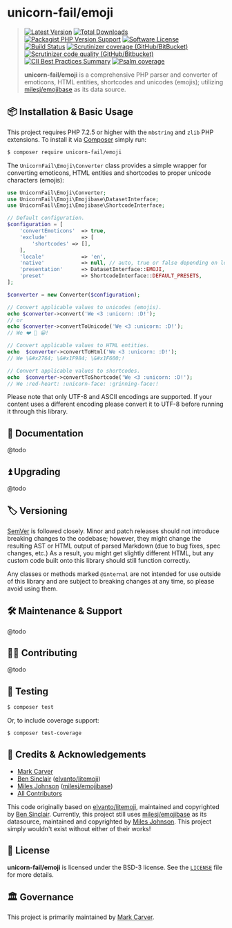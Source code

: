# unicorn-fail/emoji

> [![Latest Version](https://img.shields.io/packagist/v/unicorn-fail/emoji.svg?style=flat-square)](https://packagist.org/packages/unicorn-fail/emoji)
[![Total Downloads](https://img.shields.io/packagist/dt/unicorn-fail/emoji.svg?style=flat-square)](https://packagist.org/packages/unicorn-fail/emoji)
[![Packagist PHP Version Support](https://img.shields.io/packagist/php-v/unicorn-fail/emoji?style=flat-square)](https://packagist.org/packages/unicorn-fail/emoji)
[![Software License](https://img.shields.io/badge/License-BSD--3-blue.svg?style=flat-square)](LICENSE)<br>
[![Build Status](https://img.shields.io/github/workflow/status/unicorn-fail/emoji/Tests/latest.svg?style=flat-square)](https://github.com/unicorn-fail/emoji/actions?query=branch%3Alatest)
[![Scrutinizer coverage (GitHub/BitBucket)](https://img.shields.io/scrutinizer/coverage/g/unicorn-fail/emoji/latest?style=flat-square)](https://scrutinizer-ci.com/g/unicorn-fail/emoji/?branch=latest)
[![Scrutinizer code quality (GitHub/Bitbucket)](https://img.shields.io/scrutinizer/quality/g/unicorn-fail/emoji/latest?style=flat-square)](https://scrutinizer-ci.com/g/unicorn-fail/emoji/?branch=latest)
[![CII Best Practices Summary](https://img.shields.io/cii/summary/4286?style=flat-square)](https://bestpractices.coreinfrastructure.org/en/projects/4286)
[![Psalm coverage](https://shepherd.dev/github/unicorn-fail/emoji/coverage.svg)](https://shepherd.dev/github/unicorn-fail/emoji)
>
> **unicorn-fail/emoji** is a comprehensive PHP parser and converter of emoticons, HTML entities, shortcodes and
unicodes (emojis); utilizing [milesj/emojibase] as its data source.

## 📦 Installation & Basic Usage

This project requires PHP 7.2.5 or higher with the `mbstring` and `zlib` PHP extensions.
To install it via [Composer] simply run:

``` bash
$ composer require unicorn-fail/emoji
```

The `UnicornFail\Emoji\Converter` class provides a simple wrapper for converting emoticons, HTML entities and
shortcodes to proper unicode characters (emojis):

```php
use UnicornFail\Emoji\Converter;
use UnicornFail\Emoji\Emojibase\DatasetInterface;
use UnicornFail\Emoji\Emojibase\ShortcodeInterface;

// Default configuration.
$configuration = [
    'convertEmoticons'  => true,
    'exclude'           => [
        'shortcodes' => [],
    ],
    'locale'            => 'en',
    'native'            => null, // auto, true or false depending on locale set.
    'presentation'      => DatasetInterface::EMOJI,
    'preset'            => ShortcodeInterface::DEFAULT_PRESETS,
];

$converter = new Converter($configuration);

// Convert applicable values to unicodes (emojis).
echo $converter->convert('We <3 :unicorn: :D!');
// or
echo $converter->convertToUnicode('We <3 :unicorn: :D!');
// We ❤️ 🦄 😀!

// Convert applicable values to HTML entities.
echo  $converter->convertToHtml('We <3 :unicorn: :D!');
// We \&#x2764; \&#x1F984; \&#x1F600;!

// Convert applicable values to shortcodes.
echo  $converter->convertToShortcode('We <3 :unicorn: :D!');
// We :red-heart: :unicorn-face: :grinning-face:!
```

Please note that only UTF-8 and ASCII encodings are supported.  If your content uses a different encoding please
convert it to UTF-8 before running it through this library.

## 📓 Documentation

@todo

## ⏫ Upgrading

@todo

## 🏷️ Versioning

[SemVer](http://semver.org/) is followed closely. Minor and patch releases should not introduce breaking changes
to the codebase; however, they might change the resulting AST or HTML output of parsed Markdown (due to bug fixes,
spec changes, etc.)  As a result, you might get slightly different HTML, but any custom code built onto this library
should still function correctly.

Any classes or methods marked `@internal` are not intended for use outside of this library and are subject to breaking
changes at any time, so please avoid using them.

## 🛠️ Maintenance & Support

@todo

## 👷‍♀️ Contributing

@todo

## 🧪 Testing

``` bash
$ composer test
```

Or, to include coverage support:
```bash
$ composer test-coverage
```

## 👥 Credits & Acknowledgements

- [Mark Carver][@_markcarver]
- [Ben Sinclair] ([elvanto/litemoji])
- [Miles Johnson] ([milesj/emojibase])
- [All Contributors]

This code originally based on [elvanto/litemoji], maintained and copyrighted by [Ben Sinclair]. Currently, this project
still uses [milesj/emojibase] as its datasource, maintained and copyrighted by [Miles Johnson]. This project simply
wouldn't exist without either of their works!

## 📄 License

**unicorn-fail/emoji** is licensed under the BSD-3 license.  See the [`LICENSE`](LICENSE) file for more details.

## 🏛️ Governance

This project is primarily maintained by [Mark Carver][@_markcarver].

[Composer]: https://getcomposer.org/
[@_markcarver]: https://www.twitter.com/_markcarver
[All Contributors]: https://github.com/thephpleague/commonmark/contributors
[Ben Sinclair]: https://github.com/bensinclair
[elvanto/litemoji]: https://github.com/elvanto/litemoji
[Miles Johnson]: https://github.com/milesj
[milesj/emojibase]: https://github.com/milesj/emojibase
